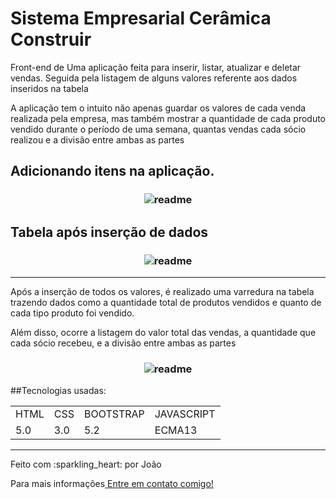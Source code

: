 # Sistema Empresarial Cerâmica Construir

<p>Front-end de Uma aplicação feita para inserir, listar, atualizar e deletar vendas. Seguida pela listagem de alguns valores referente aos dados inseridos na tabela<p>

<p>A aplicação tem o intuito não apenas guardar os valores de cada venda realizada pela empresa, mas também mostrar a quantidade de cada produto vendido durante o período de uma semana, quantas vendas cada sócio realizou e a divisão entre ambas as partes</p>

<h2>Adicionando itens na aplicação.</h2>
 
<h3 align="center">
    <img alt="readme"  title="readme" src="sistemaEmp.gif" >
</h3>



<h2>Tabela após inserção de dados</h2>

<h3 align="center">
    <img alt="readme"  title="readme" src="sistemaEmpimagem.png" >
</h3>

<hr>

<p>Após a inserção de todos os valores, é realizado uma varredura na tabela trazendo dados como a quantidade total de produtos vendidos e quanto de cada tipo produto foi vendido.</p>

<p>Além disso, ocorre a  listagem do valor total das vendas, a quantidade que cada sócio recebeu, e a divisão entre ambas as partes</p>

<h3 align="center">
    <img alt="readme"  title="readme" src="sistemaEmplistagem.png" >
</h3>

##Tecnologias usadas:

<table>
 <tr>
  <td>HTML</td>
  <td>CSS</td>
  <td>BOOTSTRAP</td>
  <td>JAVASCRIPT</td>
  
 <tr>
  
 <tr>
  <td>5.0</td>
  <td>3.0</td>
  <td>5.2</td>
  <td>ECMA13</td>
 <tr>
 
</table>
 
<hr>

<p>Feito com :sparkling_heart: por João</p>

<p>Para mais informações<a href="https://www.linkedin.com/in/jo%C3%A3o-elias-maccari-99568a259/"> Entre em contato comigo!</a> </p>

